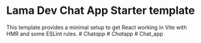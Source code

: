# Lama Dev Chat App Starter template

This template provides a minimal setup to get React working in Vite with HMR and some ESLint rules.
#   C h a t _ a p p  
 #   C h a t _ a p p  
 #   C h a t _ a p p  
 